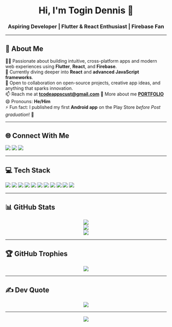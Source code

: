 <h1 align="center">Hi, I'm Togin Dennis 👋</h1>
<h3 align="center">Aspiring Developer | Flutter & React Enthusiast | Firebase Fan</h3>

---

## 💫 About Me

👨‍💻 Passionate about building intuitive, cross-platform apps and modern web experiences using **Flutter**, **React**, and **Firebase**.  
🌱 Currently diving deeper into **React** and **advanced JavaScript frameworks**.  
🤝 Open to collaboration on open-source projects, creative app ideas, and anything that sparks innovation.  
📫 Reach me at **[tcodeappscust@gmail.com](mailto:tcodeappscust@gmail.com)**
🛜 More about me **[PORTFOLIO](https://togin-dennis.github.io/I_AM_TOGIN/)**  
😄 Pronouns: **He/Him**  
⚡ Fun fact: I published my first **Android app** on the Play Store *before Post graduation*! 🚀  

---

## 🌐 Connect With Me

<p align="left">
  <a href="https://instagram.com/togin_dennis_" target="_blank"><img src="https://img.shields.io/badge/Instagram-%23E4405F.svg?style=for-the-badge&logo=instagram&logoColor=white"/></a>
  <a href="https://linkedin.com/in/togin-dennis-a8642a359" target="_blank"><img src="https://img.shields.io/badge/LinkedIn-%230077B5.svg?style=for-the-badge&logo=linkedin&logoColor=white"/></a>
  <a href="mailto:togindennisoffi@gmail.com"><img src="https://img.shields.io/badge/Email-D14836?style=for-the-badge&logo=gmail&logoColor=white"/></a>
</p>

---

## 💻 Tech Stack

<p align="left">
  <img src="https://img.shields.io/badge/Dart-0175C2?style=for-the-badge&logo=dart&logoColor=white"/>
  <img src="https://img.shields.io/badge/Flutter-02569B?style=for-the-badge&logo=flutter&logoColor=white"/>
  <img src="https://img.shields.io/badge/Firebase-039BE5?style=for-the-badge&logo=firebase"/>
  <img src="https://img.shields.io/badge/JavaScript-323330?style=for-the-badge&logo=javascript&logoColor=F7DF1E"/>
  <img src="https://img.shields.io/badge/React-20232A?style=for-the-badge&logo=react&logoColor=61DAFB"/>
  <img src="https://img.shields.io/badge/PHP-777BB4?style=for-the-badge&logo=php&logoColor=white"/>
  <img src="https://img.shields.io/badge/Python-3670A0?style=for-the-badge&logo=python&logoColor=ffdd54"/>
  <img src="https://img.shields.io/badge/HTML5-E34F26?style=for-the-badge&logo=html5&logoColor=white"/>
  <img src="https://img.shields.io/badge/C++-00599C?style=for-the-badge&logo=c%2B%2B&logoColor=white"/>
  <img src="https://img.shields.io/badge/C%23-239120?style=for-the-badge&logo=c-sharp&logoColor=white"/>
  <img src="https://img.shields.io/badge/Git-F05033?style=for-the-badge&logo=git&logoColor=white"/>
</p>

---

## 📊 GitHub Stats

<p align="center">
  <img src="https://github-readme-stats.vercel.app/api?username=Togin-Dennis&theme=codeSTACKr&hide_border=false&include_all_commits=false&count_private=false"/>
  <br/>
  <img src="https://nirzak-streak-stats.vercel.app/?user=Togin-Dennis&theme=codeSTACKr&hide_border=false"/>
  <br/>
  <img src="https://github-readme-stats.vercel.app/api/top-langs/?username=Togin-Dennis&theme=codeSTACKr&layout=compact&hide_border=false"/>
</p>

---

## 🏆 GitHub Trophies

<p align="center">
  <img src="https://github-profile-trophy.vercel.app/?username=Togin-Dennis&theme=onedark&no-frame=false&no-bg=true&margin-w=4"/>
</p>

---

## ✍️ Dev Quote

<p align="center">
  <img src="https://quotes-github-readme.vercel.app/api?type=horizontal&theme=radical"/>
</p>

---

<p align="center">
  <img src="https://visitcount.itsvg.in/api?id=Togin-Dennis&icon=6&color=3" />
</p>

<!-- Created with ❤️ by Togin Dennis using GPRM (https://gprm.itsvg.in) -->
